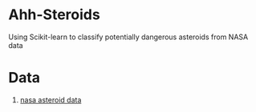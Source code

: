 # Ahh-Steroids
Using Scikit-learn to classify potentially dangerous asteroids from NASA data

# Data

1. [nasa asteroid data]()
